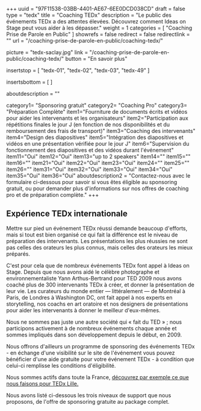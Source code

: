 +++
uuid		= "97F11538-03BB-4401-AE67-6EE0DCD038CD"
draft		= false
type		= "tedx"
title		= "Coaching TEDx"
description	= "Le public des événements TEDx a des attentes élevées. Découvrez comment Ideas on Stage peut vous aider à les dépasser."
weight		= 1
categories	= [ "Coaching Prise de Parole en Public" ]
showrefs	= false
redirect	= false
redirectlink = ""
url 		= "/coaching-prise-de-parole-en-public/coaching-tedx/"

picture		= "tedx-saclay.jpg"
link			= "/coaching-prise-de-parole-en-public/coaching-tedx/"
button		= "En savoir plus"

insertstop		= [
	"tedx-01",
	"tedx-02",
	"tedx-03",
	"tedx-49"
]

insertsbottom	= [
]

aboutdescription = ""

category1= "Sponsoring gratuit"
category2= "Coaching Pro"
category3= "Préparation Complète"
item1="Fourniture de documents écrits et vidéos pour aider les intervenants et les organisateurs"
item2="Participation aux répétitions finales le jour J (en fonction de nos disponibilités et du remboursement des frais de transport)"
item3="Coaching des intervenants"
item4="Design des diapositives"
item5="Intégration des diapositives et vidéos en une présentation vérifiée pour le jour J"
item6="Supervision du fonctionnement des diapositives et des vidéos durant l'événement"
item11="Oui"
item12="Oui"
item13="up to 2 speakers"
item14=""
item15=""
item16=""
item21="Oui"
item22="Oui"
item23="Oui"
item24=""
item25=""
item26=""
item31="Oui"
item32="Oui"
item33="Oui"
item34="Oui"
item35="Oui"
item36="Oui"
aboutdescription2 = "Contactez-nous avec le formulaire ci-dessous pour savoir si vous êtes éligible au sponsoring gratuit, ou pour demander plus d'informations sur nos offres de coaching pro et de préparation complète."
+++
## Expérience TEDx internationale
Mettre sur pied un événement TEDx réussi demande beaucoup d'efforts, mais si  tout est bien organisé ce qui fait la différence est le niveau de préparation des intervenants. Les présentations les plus réussies ne sont pas celles des orateurs les plus connus, mais celles des orateurs les mieux préparés.

C'est pour cela que de nombreux événements TEDx font appel à Ideas on Stage. Depuis que nous avons aidé le célèbre photographe et environnementaliste Yann Arthus-Bertrand pour TED 2009 nous avons coaché plus de 300 intervenants TEDx à créer, et donner la présentation de leur vie. Les curateurs du monde entier — littéralement — de Montréal à Paris, de Londres à Washington DC, ont fait appel à nos experts en storytelling, nos coachs en art oratoire et nos designers de présentations pour aider les intervenants à donner le meilleur d'eux-mêmes.

Nous ne sommes pas juste une autre société qui « fait du TED » ; nous participons activement à de nombreux événements chaque année et sommes impliqués dans son développement depuis le début, en 2009.

Nous offrons d'ailleurs un programme de sponsoring des événements TEDx - en échange d'une visibilité sur le site de l'événement vous pouvez bénéficier d'une aide gratuite pour votre événement TEDx - à condition que celui-ci remplisse les conditions d'éligibilité.

Nous sommes actifs dans toute la France, [découvrez par exemple ce que nous faisons pour TEDx Lille.](/coaching-prise-de-parole-en-public/coaching-tedx-lille/) 

Nous avons listé ci-dessous les trois niveaux de support que nous proposons, de l'offre de sponsoring gratuite au package complet.